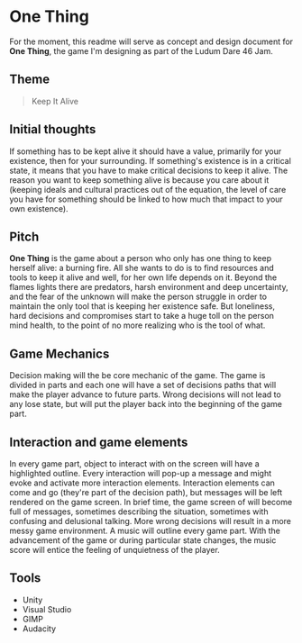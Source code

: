 # One Thing

For the moment, this readme will serve as concept and design document for **One Thing**, the game I'm designing as part of the Ludum Dare 46 Jam.

## Theme
> Keep It Alive

## Initial thoughts
If something has to be kept alive it should have a value, primarily for your existence, then for your surrounding.
If something's existence is in a critical state, it means that you have to make critical decisions to keep it alive.
The reason you want to keep something alive is because you care about it (keeping ideals and cultural practices out of the equation, the level of care you have for something should be linked to how much that impact to your own existence).

## Pitch
**One Thing** is the game about a person who only has one thing to keep herself alive: a burning fire. All she wants to do is to find resources and tools to keep it alive and well, for her own life depends on it.
Beyond the flames lights there are predators, harsh environment and deep uncertainty, and the fear of the unknown will make the person struggle in order to maintain the only tool that is keeping her existence safe.
But loneliness, hard decisions and compromises start to take a huge toll on the person mind health, to the point of no more realizing who is the tool of what.

## Game Mechanics
Decision making will the be core mechanic of the game.
The game is divided in parts and each one will have a set of decisions paths that will make the player advance to future parts.
Wrong decisions will not lead to any lose state, but will put the player back into the beginning of the game part.

## Interaction and game elements
In every game part, object to interact with on the screen will have a highlighted outline. Every interaction will pop-up a message and might evoke and activate more interaction elements.
Interaction elements can come and go (they're part of the decision path), but messages will be left rendered on the game screen. In brief time, the game screen of will become full of messages, sometimes describing the situation, sometimes with confusing and delusional talking. More wrong decisions will result in a more messy game environment.
A music will outline every game part. With the advancement of the game or during particular state changes, the music score will entice the feeling of unquietness of the player.

## Tools
- Unity
- Visual Studio
- GIMP
- Audacity

